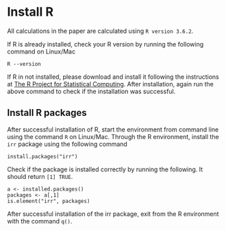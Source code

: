 # Install R

All calculations in the paper are calculated using `R version 3.6.2`.

If R is already installed, check your R version by running the following command on Linux/Mac

```
R --version
```

If R in not installed, please download and install it following the instructions at [The R Project for Statistical Computing](https://www.r-project.org/). After installation, again run the above command to check if the installation was successful.


## Install R packages
After successful installation of R, start the environment from command line using the command `R` on Linux/Mac. Through the R environment, install the `irr` package using the following command

```
install.packages("irr")
```

Check if the package is installed correctly by running the following. It should return `[1] TRUE`.

```
a <- installed.packages()
packages <- a[,1] 
is.element("irr", packages)
```

After successful installation of the irr package, exit from the R environment with the command `q()`.
